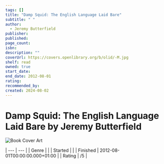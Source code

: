 ```yaml
---
tags: []
title: "Damp Squid: The English Language Laid Bare"
subtitle: " "
author:
  - Jeremy Butterfield
publisher: 
published: 
page_count: 
isbn: 
description: ""
coverUrl: https://covers.openlibrary.org/b/olid/-M.jpg
shelf: read
owned: true
start_date: 
end_date: 2012-08-01
rating: 
recommended_by: 
created: 2024-08-02
---
```


# Damp Squid: The English Language Laid Bare by Jeremy Butterfield

![Book Cover Art](https://covers.openlibrary.org/b/olid/-M.jpg)


| --- | --- |
| Genre |  |
| Started |  |
| Finished | 2012-08-01T00:00:00.000+01:00 |
| Rating | /5 |


